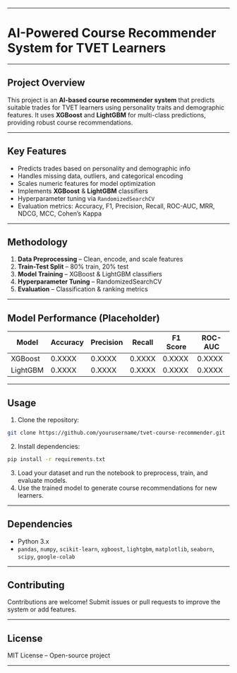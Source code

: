 
---

# **AI-Powered Course Recommender System for TVET Learners**

---

## **Project Overview**

This project is an **AI-based course recommender system** that predicts suitable trades for TVET learners using personality traits and demographic features. It uses **XGBoost** and **LightGBM** for multi-class predictions, providing robust course recommendations.

---

## **Key Features**

* Predicts trades based on personality and demographic info
* Handles missing data, outliers, and categorical encoding
* Scales numeric features for model optimization
* Implements **XGBoost** & **LightGBM** classifiers
* Hyperparameter tuning via `RandomizedSearchCV`
* Evaluation metrics: Accuracy, F1, Precision, Recall, ROC-AUC, MRR, NDCG, MCC, Cohen’s Kappa

---

## **Methodology**

1. **Data Preprocessing** – Clean, encode, and scale features
2. **Train-Test Split** – 80% train, 20% test
3. **Model Training** – XGBoost & LightGBM classifiers
4. **Hyperparameter Tuning** – RandomizedSearchCV
5. **Evaluation** – Classification & ranking metrics

---

## **Model Performance (Placeholder)**

| Model    | Accuracy | Precision | Recall | F1 Score | ROC-AUC |
| -------- | -------- | --------- | ------ | -------- | ------- |
| XGBoost  | 0.XXXX   | 0.XXXX    | 0.XXXX | 0.XXXX   | 0.XXXX  |
| LightGBM | 0.XXXX   | 0.XXXX    | 0.XXXX | 0.XXXX   | 0.XXXX  |

---

## **Usage**

1. Clone the repository:

```bash
git clone https://github.com/yourusername/tvet-course-recommender.git
```

2. Install dependencies:

```bash
pip install -r requirements.txt
```

3. Load your dataset and run the notebook to preprocess, train, and evaluate models.
4. Use the trained model to generate course recommendations for new learners.

---

## **Dependencies**

* Python 3.x
* `pandas`, `numpy`, `scikit-learn`, `xgboost`, `lightgbm`, `matplotlib`, `seaborn`, `scipy`, `google-colab`

---

## **Contributing**

Contributions are welcome! Submit issues or pull requests to improve the system or add features.

---

## **License**

MIT License – Open-source project

---

